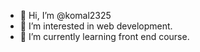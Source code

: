 - 👋 Hi, I’m @komal2325
- 👀 I’m interested in web development.
- 🌱 I’m currently learning front end course. 

<!---
komal2325/komal2325 is a ✨ special ✨ repository because its `README.md` (this file) appears on your GitHub profile.
You can click the Preview link to take a look at your changes.
--->
